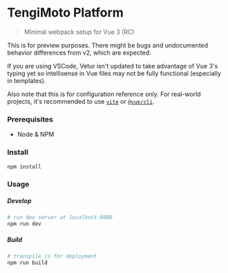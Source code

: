 # TengiMoto Platform

> Minimal webpack setup for Vue 3 (RC)

This is for preview purposes. There might be bugs and undocumented behavior differences from v2, which are expected.

If you are using VSCode, Vetur isn't updated to take advantage of Vue 3's typing yet so intellisense in Vue files may not be fully functional (especially in templates).

Also note that this is for configuration reference only. For real-world projects, it's recommended to use [`vite`](https://github.com/vitejs/vite) or [`@vue/cli`](https://github.com/vuejs/vue-cli).

### Prerequisites
- Node & NPM

### Install
```sh
npm install
```
### Usage
##### Develop
```sh
# run dev server at localhost:8080
npm run dev
```
##### Build
```sh
# transpile js for deployment
npm run build
```
